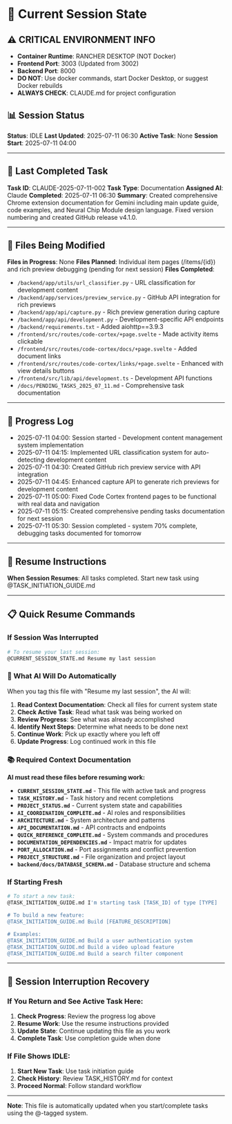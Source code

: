 # 🔄 Current Session State

## ⚠️ CRITICAL ENVIRONMENT INFO
- **Container Runtime**: RANCHER DESKTOP (NOT Docker)
- **Frontend Port**: 3003 (Updated from 3002)
- **Backend Port**: 8000
- **DO NOT**: Use docker commands, start Docker Desktop, or suggest Docker rebuilds
- **ALWAYS CHECK**: CLAUDE.md for project configuration

## 📊 Session Status
**Status**: IDLE
**Last Updated**: 2025-07-11 06:30
**Active Task**: None
**Session Start**: 2025-07-11 04:00

---

## 🎯 Last Completed Task
**Task ID**: CLAUDE-2025-07-11-002
**Task Type**: Documentation
**Assigned AI**: Claude
**Completed**: 2025-07-11 06:30
**Summary**: Created comprehensive Chrome extension documentation for Gemini including main update guide, code examples, and Neural Chip Module design language. Fixed version numbering and created GitHub release v4.1.0.

---

## 📁 Files Being Modified
**Files in Progress**: None
**Files Planned**: Individual item pages (/items/{id}) and rich preview debugging (pending for next session)
**Files Completed**: 
- `/backend/app/utils/url_classifier.py` - URL classification for development content
- `/backend/app/services/preview_service.py` - GitHub API integration for rich previews
- `/backend/app/api/capture.py` - Rich preview generation during capture
- `/backend/app/api/development.py` - Development-specific API endpoints
- `/backend/requirements.txt` - Added aiohttp==3.9.3
- `/frontend/src/routes/code-cortex/+page.svelte` - Made activity items clickable
- `/frontend/src/routes/code-cortex/docs/+page.svelte` - Added document links
- `/frontend/src/routes/code-cortex/links/+page.svelte` - Enhanced with view details buttons
- `/frontend/src/lib/api/development.ts` - Development API functions
- `/docs/PENDING_TASKS_2025_07_11.md` - Comprehensive task documentation

---

## 📝 Progress Log
- 2025-07-11 04:00: Session started - Development content management system implementation
- 2025-07-11 04:15: Implemented URL classification system for auto-detecting development content
- 2025-07-11 04:30: Created GitHub rich preview service with API integration
- 2025-07-11 04:45: Enhanced capture API to generate rich previews for development content
- 2025-07-11 05:00: Fixed Code Cortex frontend pages to be functional with real data and navigation
- 2025-07-11 05:15: Created comprehensive pending tasks documentation for next session
- 2025-07-11 05:30: Session completed - system 70% complete, debugging tasks documented for tomorrow

---

## 🔄 Resume Instructions
**When Session Resumes**: All tasks completed. Start new task using @TASK_INITIATION_GUIDE.md

---

## 📋 Quick Resume Commands

### If Session Was Interrupted
```bash
# To resume your last session:
@CURRENT_SESSION_STATE.md Resume my last session
```

### 🤖 What AI Will Do Automatically
When you tag this file with "Resume my last session", the AI will:
1. **Read Context Documentation**: Check all files for current system state
2. **Check Active Task**: Read what task was being worked on
3. **Review Progress**: See what was already accomplished
4. **Identify Next Steps**: Determine what needs to be done next
5. **Continue Work**: Pick up exactly where you left off
6. **Update Progress**: Log continued work in this file

### 📚 Required Context Documentation
**AI must read these files before resuming work:**
- **`CURRENT_SESSION_STATE.md`** - This file with active task and progress
- **`TASK_HISTORY.md`** - Task history and recent completions
- **`PROJECT_STATUS.md`** - Current system state and capabilities
- **`AI_COORDINATION_COMPLETE.md`** - AI roles and responsibilities
- **`ARCHITECTURE.md`** - System architecture and patterns
- **`API_DOCUMENTATION.md`** - API contracts and endpoints
- **`QUICK_REFERENCE_COMPLETE.md`** - System commands and procedures
- **`DOCUMENTATION_DEPENDENCIES.md`** - Impact matrix for updates
- **`PORT_ALLOCATION.md`** - Port assignments and conflict prevention
- **`PROJECT_STRUCTURE.md`** - File organization and project layout
- **`backend/docs/DATABASE_SCHEMA.md`** - Database structure and schema

### If Starting Fresh
```bash
# To start a new task:
@TASK_INITIATION_GUIDE.md I'm starting task [TASK_ID] of type [TYPE]

# To build a new feature:
@TASK_INITIATION_GUIDE.md Build [FEATURE_DESCRIPTION]

# Examples:
@TASK_INITIATION_GUIDE.md Build a user authentication system
@TASK_INITIATION_GUIDE.md Build a video upload feature
@TASK_INITIATION_GUIDE.md Build a search filter component
```

---

## 🚨 Session Interruption Recovery

### If You Return and See Active Task Here:
1. **Check Progress**: Review the progress log above
2. **Resume Work**: Use the resume instructions provided
3. **Update State**: Continue updating this file as you work
4. **Complete Task**: Use completion guide when done

### If File Shows IDLE:
1. **Start New Task**: Use task initiation guide
2. **Check History**: Review TASK_HISTORY.md for context
3. **Proceed Normal**: Follow standard workflow

---

**Note**: This file is automatically updated when you start/complete tasks using the @-tagged system.